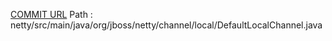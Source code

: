 [COMMIT URL](https://github.com/netty/netty/commit/84ed71d42dd951d7be5b14d37bcf56f383ecb965)
Path : netty/src/main/java/org/jboss/netty/channel/local/DefaultLocalChannel.java